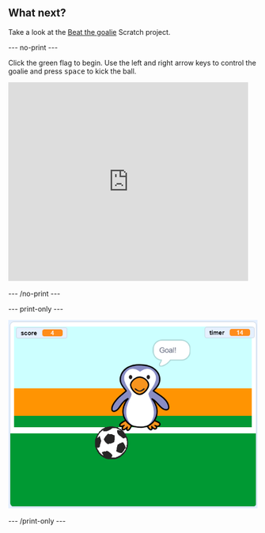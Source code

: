 ## What next?

Take a look at the [Beat the goalie](https://projects.raspberrypi.org/en/projects/beat-the-goalie) Scratch project.

--- no-print ---

Click the green flag to begin. Use the left and right arrow keys to control the goalie and press <kbd>space</kbd> to kick the ball.

<div class="scratch-preview">
  <iframe allowtransparency="true" width="485" height="402" src="https://scratch.mit.edu/projects/embed/285942132/?autostart=false" frameborder="0" scrolling="no"></iframe>
</div>

--- /no-print ---

--- print-only ---

![game screenshot](images/goalie-final.png)

--- /print-only ---
